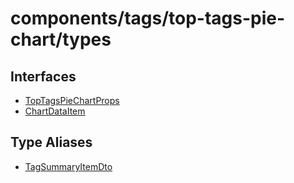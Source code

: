# components/tags/top-tags-pie-chart/types

## Interfaces

- [TopTagsPieChartProps](interfaces/TopTagsPieChartProps.md)
- [ChartDataItem](interfaces/ChartDataItem.md)

## Type Aliases

- [TagSummaryItemDto](type-aliases/TagSummaryItemDto.md)
